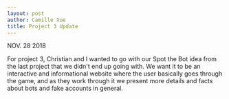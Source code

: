 ```yaml
---
layout: post
author: Camille Xue
title: Project 3 Update
---
```


NOV. 28 2018

For project 3, Christian and I wanted to go with our Spot the Bot idea from the last project that we didn't end up going with. We want it to be an interactive and informational website where the user basically goes through the game, and as they work through it we present more details and facts about bots and fake accounts in general. 


